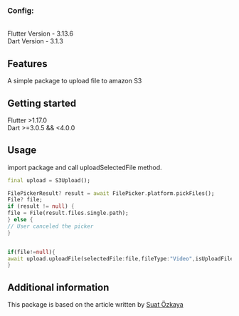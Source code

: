 <!--
This README describes the package. If you publish this package to pub.dev,
this README's contents appear on the landing page for your package.

For information about how to write a good package README, see the guide for
[writing package pages](https://dart.dev/guides/libraries/writing-package-pages).

For general information about developing packages, see the Dart guide for
[creating packages](https://dart.dev/guides/libraries/create-library-packages)
and the Flutter guide for
[developing packages and plugins](https://flutter.dev/developing-packages).
-->

### Config:
<br>
Flutter Version - 3.13.6
<br>
Dart Version    - 3.1.3
<br>



## Features

A simple package to upload file to amazon S3

## Getting started

Flutter >1.17.0<br>
Dart >=3.0.5 && <4.0.0

## Usage

import package and call uploadSelectedFile method.

```dart
final upload = S3Upload();

FilePickerResult? result = await FilePicker.platform.pickFiles();
File? file;
if (result != null) {
file = File(result.files.single.path);
} else {
// User canceled the picker
}


if(file!=null){
await upload.uploadFile(selectedFile:file,fileType:"Video",isUploadFile:false,fileKey:'public/');
}

```

## Additional information

This package is based on the article written by [Suat Özkaya](https://medium.com/@suatozkaya/uploading-files-to-aws-s3-bucket-with-presigned-urls-in-flutter-dart-fd9ffcf82a74)

